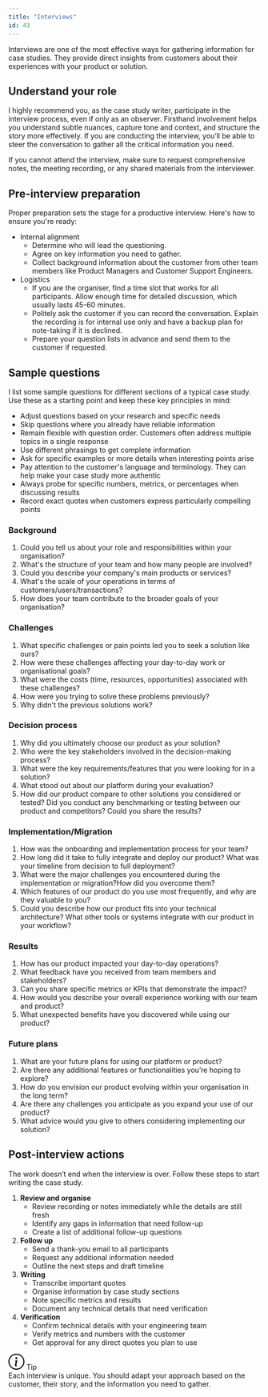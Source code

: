 ```yaml
---
title: "Interviews"
id: 43
---
```


Interviews are one of the most effective ways for gathering information for case studies. They provide direct insights from customers about their experiences with your product or solution.

## Understand your role

I highly recommend you, as the case study writer, participate in the interview process, even if only as an observer. Firsthand involvement helps you understand subtle nuances, capture tone and context, and structure the story more effectively. If you are conducting the interview, you’ll be able to steer the conversation to gather all the critical information you need.

If you cannot attend the interview, make sure to request comprehensive notes, the meeting recording, or any shared materials from the interviewer.

## Pre-interview preparation

Proper preparation sets the stage for a productive interview. Here's how to ensure you're ready:

- Internal alignment
    - Determine who will lead the questioning.
    - Agree on key information you need to gather.
    - Collect background information about the customer from other team members like Product Managers and Customer Support Engineers.
- Logistics
    - If you are the organiser, find a time slot that works for all participants. Allow enough time for detailed discussion, which usually lasts 45-60 minutes.
    - Politely ask the customer if you can record the conversation. Explain the recording is for internal use only and have a backup plan for note-taking if it is declined.
    - Prepare your question lists in advance and send them to the customer if requested.

## Sample questions

I list some sample questions for different sections of a typical case study. Use these as a starting point and keep these key principles in mind:

- Adjust questions based on your research and specific needs
- Skip questions where you already have reliable information
- Remain flexible with question order. Customers often address multiple topics in a single response
- Use different phrasings to get complete information
- Ask for specific examples or more details when interesting points arise
- Pay attention to the customer's language and terminology. They can help make your case study more authentic
- Always probe for specific numbers, metrics, or percentages when discussing results
- Record exact quotes when customers express particularly compelling points

### Background

1. Could you tell us about your role and responsibilities within your organisation?
2. What's the structure of your team and how many people are involved?
3. Could you describe your company's main products or services?
4. What's the scale of your operations in terms of customers/users/transactions?
5. How does your team contribute to the broader goals of your organisation?

### Challenges

1. What specific challenges or pain points led you to seek a solution like ours?
2. How were these challenges affecting your day-to-day work or organisational goals?
3. What were the costs (time, resources, opportunities) associated with these challenges?
4. How were you trying to solve these problems previously?
5. Why didn't the previous solutions work?

### Decision process

1. Why did you ultimately choose our product as your solution?
2. Who were the key stakeholders involved in the decision-making process?
3. What were the key requirements/features that you were looking for in a solution?
4. What stood out about our platform during your evaluation?
5. How did our product compare to other solutions you considered or tested? Did you conduct any benchmarking or testing between our product and competitors? Could you share the results?

### Implementation/Migration

1. How was the onboarding and implementation process for your team?
2. How long did it take to fully integrate and deploy our product? What was your timeline from decision to full deployment?
3. What were the major challenges you encountered during the implementation or migration?How did you overcome them?
4. Which features of our product do you use most frequently, and why are they valuable to you?
5. Could you describe how our product fits into your technical architecture? What other tools or systems integrate with our product in your workflow?

### Results

1. How has our product impacted your day-to-day operations?
2. What feedback have you received from team members and stakeholders?
3. Can you share specific metrics or KPIs that demonstrate the impact?
4. How would you describe your overall experience working with our team and product?
5. What unexpected benefits have you discovered while using our product?

### Future plans

1. What are your future plans for using our platform or product?
2. Are there any additional features or functionalities you’re hoping to explore?
3. How do you envision our product evolving within your organisation in the long term?
4. Are there any challenges you anticipate as you expand your use of our product?
5. What advice would you give to others considering implementing our solution?

## Post-interview actions

The work doesn’t end when the interview is over. Follow these steps to start writing the case study.

1. **Review and organise**
    - Review recording or notes immediately while the details are still fresh
    - Identify any gaps in information that need follow-up
    - Create a list of additional follow-up questions
2. **Follow up**
    - Send a thank-you email to all participants
    - Request any additional information needed
    - Outline the next steps and draft timeline
3. **Writing**
    - Transcribe important quotes
    - Organise information by case study sections
    - Note specific metrics and results
    - Document any technical details that need verification
4. **Verification**
    - Confirm technical details with your engineering team
    - Verify metrics and numbers with the customer
    - Get approval for any direct quotes you plan to use

<div class="alert alert-tip">
<div class="alert-title">
<img src="../../static/assets/icons/tip.svg" alt="Tip icon">
Tip
</div>
Each interview is unique. You should adapt your approach based on the customer, their story, and the information you need to gather.
</div>